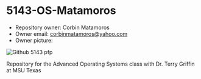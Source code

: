 # 5143-OS-Matamoros

- Repository owner: Corbin Matamoros
- Owner email: corbinmatamoros@yahoo.com
- Owner picture: 

![Github 5143 pfp](https://i.imgur.com/b9zkdym.png)

Repository for the Advanced Operating Systems class with Dr. Terry Griffin at MSU Texas
